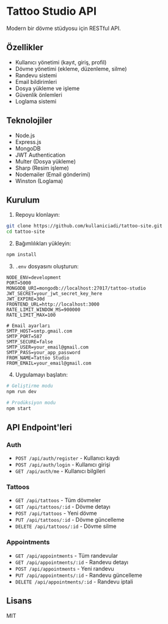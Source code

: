 # Tattoo Studio API

Modern bir dövme stüdyosu için RESTful API.

## Özellikler

- Kullanıcı yönetimi (kayıt, giriş, profil)
- Dövme yönetimi (ekleme, düzenleme, silme)
- Randevu sistemi
- Email bildirimleri
- Dosya yükleme ve işleme
- Güvenlik önlemleri
- Loglama sistemi

## Teknolojiler

- Node.js
- Express.js
- MongoDB
- JWT Authentication
- Multer (Dosya yükleme)
- Sharp (Resim işleme)
- Nodemailer (Email gönderimi)
- Winston (Loglama)

## Kurulum

1. Repoyu klonlayın:
```bash
git clone https://github.com/kullaniciadi/tattoo-site.git
cd tattoo-site
```

2. Bağımlılıkları yükleyin:
```bash
npm install
```

3. `.env` dosyasını oluşturun:
```env
NODE_ENV=development
PORT=5000
MONGODB_URI=mongodb://localhost:27017/tattoo-studio
JWT_SECRET=your_jwt_secret_key_here
JWT_EXPIRE=30d
FRONTEND_URL=http://localhost:3000
RATE_LIMIT_WINDOW_MS=900000
RATE_LIMIT_MAX=100

# Email ayarları
SMTP_HOST=smtp.gmail.com
SMTP_PORT=587
SMTP_SECURE=false
SMTP_USER=your_email@gmail.com
SMTP_PASS=your_app_password
FROM_NAME=Tattoo Studio
FROM_EMAIL=your_email@gmail.com
```

4. Uygulamayı başlatın:
```bash
# Geliştirme modu
npm run dev

# Prodüksiyon modu
npm start
```

## API Endpoint'leri

### Auth
- `POST /api/auth/register` - Kullanıcı kaydı
- `POST /api/auth/login` - Kullanıcı girişi
- `GET /api/auth/me` - Kullanıcı bilgileri

### Tattoos
- `GET /api/tattoos` - Tüm dövmeler
- `GET /api/tattoos/:id` - Dövme detayı
- `POST /api/tattoos` - Yeni dövme
- `PUT /api/tattoos/:id` - Dövme güncelleme
- `DELETE /api/tattoos/:id` - Dövme silme

### Appointments
- `GET /api/appointments` - Tüm randevular
- `GET /api/appointments/:id` - Randevu detayı
- `POST /api/appointments` - Yeni randevu
- `PUT /api/appointments/:id` - Randevu güncelleme
- `DELETE /api/appointments/:id` - Randevu iptali

## Lisans

MIT 